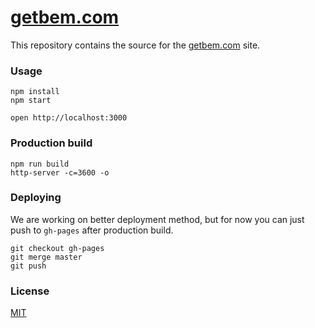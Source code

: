 [getbem.com](http://getbem.com)
=====================

This repository contains the source for the [getbem.com](http://getbem.com) site.

### Usage

```
npm install
npm start

open http://localhost:3000
```

### Production build

```
npm run build
http-server -c=3600 -o
```

### Deploying

We are working on better deployment method, but for now you can just push to `gh-pages` after production build.

```
git checkout gh-pages
git merge master
git push
```

### License

[MIT](license)
